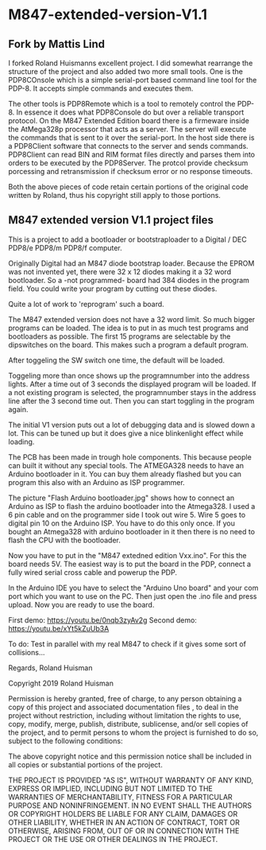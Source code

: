 # M847-extended-version-V1.1

## Fork by Mattis Lind

I forked Roland Huismanns excellent project. I did somewhat rearrange the structure of the project and also added two more small tools. One is the PDP8COnsole which is a simple serial-port based command line tool for the PDP-8. It accepts simple commands and executes them. 

The other tools is PDP8Remote which is a tool to remotely control the PDP-8. In essence it does what PDP8Console do but over a reliable transport protocol. On the M847 Extended Edition board there is a firmeware inside the AtMega328p processor that acts as a server. The server will execute the commands that is sent to it over the serial-port. In the host side there is a PDP8Client software that connects to the server and sends commands. PDP8Client can read BIN and RIM format files directly and parses them into orders to be executed by the PDP8Server. The protcol provide checksum porcessing and retransmission if checksum error or no response timeouts.

Both the above pieces of code retain certain portions of the original code written by Roland, thus his copyright still apply to those portions.

## M847 extended version V1.1 project files

This is a project to add a bootloader or bootstraploader to a Digital / DEC PDP8/e PDP8/m PDP8/f computer.

Originally Digital had an M847 diode bootstrap loader. Because the EPROM was not
invented yet, there were 32 x 12 diodes making it a 32 word bootloader.
So a -not programmed- board had 384 diodes in the program field. You could
write your program by cutting out these diodes.

Quite a lot of work to 'reprogram' such a board.

The M847 extended version does not have a 32 word limit. So much bigger programs can be loaded.
The idea is to put in as much test programs and bootloaders as possible. The first 15 programs
are selectable by the dipswitches on the board. This makes such a program a default program.

After toggeling the SW switch one time, the default will be loaded.

Toggeling more than once shows up the programnumber into the address lights. 
After a time out of 3 seconds the displayed program will be loaded. If a not existing program
is selected, the programnumber stays in the address line after the 3 second time out. 
Then you can start toggling in the program again.

The initial V1 version puts out a lot of debugging data and is slowed down a lot.
This can be tuned up but it does give a nice blinkenlight effect while loading.

The PCB has been made in trough hole components. This because people can built it
without any special tools. The ATMEGA328 needs to have an Arduino bootloader in it.
You can buy them already flashed but you can program this also with an Arduino as ISP programmer.

The picture "Flash Arduino bootloader.jpg" shows how to connect an Arduino as ISP to flash the
arduino bootloader into the Atmega328. I used a 6 pin cable and on the programmer side I took out wire 5.
Wire 5 goes to digital pin 10 on the Arduino ISP. You have to do this only once. If you bought an Atmega328
with arduino bootloader in it then there is no need to flash the CPU with the bootloader.

Now you have to put in the "M847 extedned edition Vxx.ino". For this the board needs 5V.
The easiest way is to put the board in the PDP, connect a fully wired serial cross cable and powerup the PDP.

In the Arduino IDE you have to select the "Arduino Uno board" and your com port which you want to use on the PC.
Then just open the .ino file and press upload. Now you are ready to use the board.

First demo: https://youtu.be/0nqb3zyAv2g
Second demo: https://youtu.be/xYt5kZuUb3A

To do: Test in parallel with my real M847 to check if it gives some sort of collisions...

Regards, Roland Huisman




Copyright 2019 Roland Huisman

Permission is hereby granted, free of charge, to any person obtaining a copy of this project and associated documentation files , to deal in the project without restriction, including without limitation the rights to use, copy, modify, merge, publish, distribute, sublicense, and/or sell copies of the project, and to permit persons to whom the project is furnished to do so, subject to the following conditions:

The above copyright notice and this permission notice shall be included in all copies or substantial portions of the project.

THE PROJECT IS PROVIDED "AS IS", WITHOUT WARRANTY OF ANY KIND, EXPRESS OR IMPLIED, INCLUDING BUT NOT LIMITED TO THE WARRANTIES OF MERCHANTABILITY, FITNESS FOR A PARTICULAR PURPOSE AND NONINFRINGEMENT. IN NO EVENT SHALL THE AUTHORS OR COPYRIGHT HOLDERS BE LIABLE FOR ANY CLAIM, DAMAGES OR OTHER LIABILITY, WHETHER IN AN ACTION OF CONTRACT, TORT OR OTHERWISE, ARISING FROM, OUT OF OR IN CONNECTION WITH THE PROJECT OR THE USE OR OTHER DEALINGS IN THE PROJECT.
